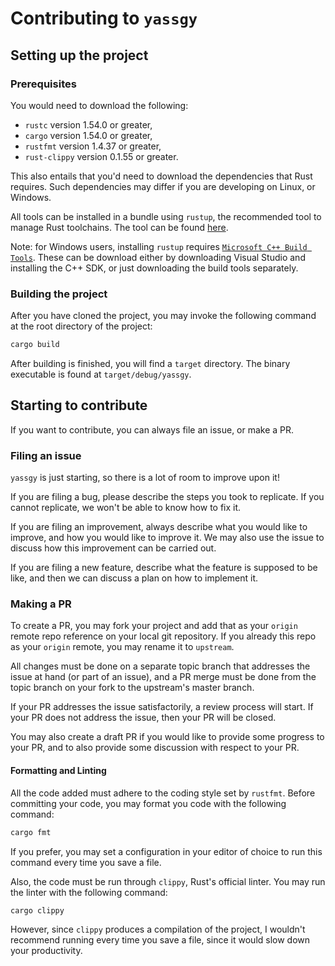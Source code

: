 # Contributing to `yassgy`

## Setting up the project

### Prerequisites

You would need to download the following:

- `rustc` version 1.54.0 or greater,
- `cargo` version 1.54.0 or greater,
- `rustfmt` version 1.4.37 or greater,
- `rust-clippy` version 0.1.55 or greater.

This also entails that you'd need to download the dependencies that Rust
requires. Such dependencies may differ if you are developing on Linux, or Windows.

All tools can be installed in a bundle using `rustup`, the recommended tool 
to manage Rust toolchains. The tool can be found
[here](https://www.rust-lang.org/tools/install).

Note: for Windows users, installing `rustup` requires
[`Microsoft C++ Build Tools`](https://visualstudio.microsoft.com/visual-cpp-build-tools/).
These can be download either by downloading Visual Studio and installing the
C++ SDK, or just downloading the build tools separately.

### Building the project

After you have cloned the project, you may invoke the following command at
the root directory of the project:

```bash
cargo build
```

After building is finished, you will find a `target` directory. The binary
executable is found at `target/debug/yassgy`.

## Starting to contribute

If you want to contribute, you can always file an issue, or make a PR.

### Filing an issue

`yassgy` is just starting, so there is a lot of room to improve upon it!

If you are filing a bug, please describe the steps you took to replicate. If
you cannot replicate, we won't be able to know how to fix it.

If you are filing an improvement, always describe what you would like to
improve, and how you would like to improve it. We may also use the issue
to discuss how this improvement can be carried out.

If you are filing a new feature, describe what the feature is supposed to
be like, and then we can discuss a plan on how to implement it.

### Making a PR

To create a PR, you may fork your project and add that as your `origin`
remote repo reference on your local git repository. If you already
this repo as your `origin` remote, you may rename it to `upstream`.

All changes must be done on a separate topic branch that addresses the
issue at hand (or part of an issue), and a PR merge must be done
from the topic branch on your fork to the upstream's master branch.

If your PR addresses the issue satisfactorily, a review process will
start. If your PR does not address the issue, then your PR will be closed.

You may also create a draft PR if you would like to provide some progress
to your PR, and to also provide some discussion with respect to your PR.

#### Formatting and Linting

All the code added must adhere to the coding style set by `rustfmt`.
Before committing your code, you may format you code with the following command:

```bash
cargo fmt
```

If you prefer, you may set a configuration in your editor of choice
to run this command every time you save a file.

Also, the code must be run through `clippy`, Rust's official linter.
You may run the linter with the following command:

```bash
cargo clippy
```

However, since `clippy` produces a compilation of the project, I wouldn't
recommend running every time you save a file, since it would slow down
your productivity.